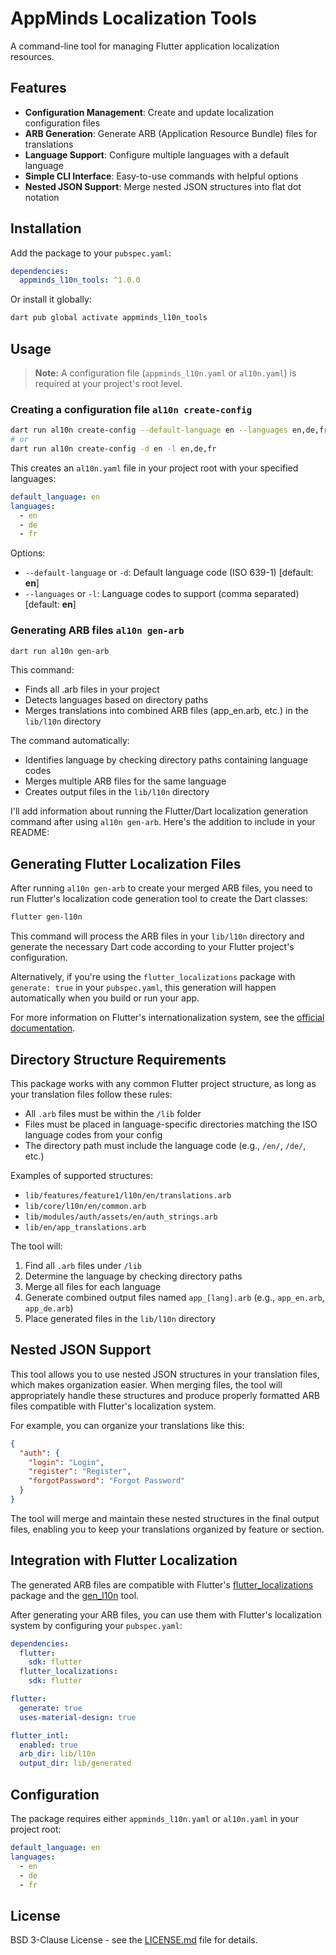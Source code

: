 # AppMinds Localization Tools

A command-line tool for managing Flutter application localization resources.

## Features

- **Configuration Management**: Create and update localization configuration files
- **ARB Generation**: Generate ARB (Application Resource Bundle) files for translations
- **Language Support**: Configure multiple languages with a default language
- **Simple CLI Interface**: Easy-to-use commands with helpful options
- **Nested JSON Support**: Merge nested JSON structures into flat dot notation

## Installation

Add the package to your `pubspec.yaml`:

```yaml
dependencies:
  appminds_l10n_tools: ^1.0.0
```

Or install it globally:

```bash
dart pub global activate appminds_l10n_tools
```

## Usage

> **Note:** A configuration file (`appminds_l10n.yaml` or `al10n.yaml`) is required at your project's root level.

### Creating a configuration file `al10n create-config`

```bash
dart run al10n create-config --default-language en --languages en,de,fr
# or
dart run al10n create-config -d en -l en,de,fr
```

This creates an `al10n.yaml` file in your project root with your specified languages:

```yaml
default_language: en
languages:
  - en
  - de
  - fr
```

Options:
- `--default-language` or `-d`: Default language code (ISO 639-1) [default: **en**]
- `--languages` or `-l`: Language codes to support (comma separated) [default: **en**]

### Generating ARB files `al10n gen-arb`

```bash
dart run al10n gen-arb
```

This command:
- Finds all .arb files in your project
- Detects languages based on directory paths
- Merges translations into combined ARB files (app_en.arb, etc.) in the `lib/l10n` directory

The command automatically:
- Identifies language by checking directory paths containing language codes
- Merges multiple ARB files for the same language
- Creates output files in the `lib/l10n` directory

I'll add information about running the Flutter/Dart localization generation command after using `al10n gen-arb`. Here's the addition to include in your README:

## Generating Flutter Localization Files

After running `al10n gen-arb` to create your merged ARB files, you need to run Flutter's localization code generation tool to create the Dart classes:

```bash
flutter gen-l10n
```

This command will process the ARB files in your `lib/l10n` directory and generate the necessary Dart code according to your Flutter project's configuration.

Alternatively, if you're using the `flutter_localizations` package with `generate: true` in your `pubspec.yaml`, this generation will happen automatically when you build or run your app.

For more information on Flutter's internationalization system, see the [official documentation](https://docs.flutter.dev/development/accessibility-and-localization/internationalization).

## Directory Structure Requirements

This package works with any common Flutter project structure, as long as your translation files follow these rules:

- All `.arb` files must be within the `/lib` folder
- Files must be placed in language-specific directories matching the ISO language codes from your config
- The directory path must include the language code (e.g., `/en/`, `/de/`, etc.)

Examples of supported structures:
- `lib/features/feature1/l10n/en/translations.arb`
- `lib/core/l10n/en/common.arb`
- `lib/modules/auth/assets/en/auth_strings.arb`
- `lib/en/app_translations.arb`

The tool will:
1. Find all `.arb` files under `/lib`
2. Determine the language by checking directory paths
3. Merge all files for each language
4. Generate combined output files named `app_[lang].arb` (e.g., `app_en.arb`, `app_de.arb`)
5. Place generated files in the `lib/l10n` directory

## Nested JSON Support

This tool allows you to use nested JSON structures in your translation files, which makes organization easier. When merging files, the tool will appropriately handle these structures and produce properly formatted ARB files compatible with Flutter's localization system.

For example, you can organize your translations like this:

```json
{
  "auth": {
    "login": "Login",
    "register": "Register",
    "forgotPassword": "Forgot Password"
  }
}
```

The tool will merge and maintain these nested structures in the final output files, enabling you to keep your translations organized by feature or section.

## Integration with Flutter Localization

The generated ARB files are compatible with Flutter's [flutter_localizations](https://api.flutter.dev/flutter/flutter_localizations/flutter_localizations-library.html) package and the [gen_l10n](https://pub.dev/packages/intl_translation) tool.

After generating your ARB files, you can use them with Flutter's localization system by configuring your `pubspec.yaml`:

```yaml
dependencies:
  flutter:
    sdk: flutter
  flutter_localizations:
    sdk: flutter

flutter:
  generate: true
  uses-material-design: true

flutter_intl:
  enabled: true
  arb_dir: lib/l10n
  output_dir: lib/generated
```

## Configuration

The package requires either `appminds_l10n.yaml` or `al10n.yaml` in your project root:

```yaml
default_language: en
languages:
  - en
  - de
  - fr
```

## License

BSD 3-Clause License - see the [LICENSE.md](LICENSE.md) file for details.
